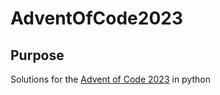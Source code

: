 # AdventOfCode2023

## Purpose
Solutions for the [Advent of Code 2023](https://adventofcode.com/2023/) in python